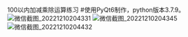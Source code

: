 # 
100以内加减乘除运算练习
#使用PyQt6制作，python版本3.7.9。
![微信截图_20221210204331](https://user-images.githubusercontent.com/45612474/206855796-865e96cd-def1-4dd0-b018-0cad217b9d70.png)
![微信截图_20221210204345](https://user-images.githubusercontent.com/45612474/206855797-14552953-3765-462f-b84a-6af287111ae5.png)
![微信截图_20221210204432](https://user-images.githubusercontent.com/45612474/206855798-0cf10b01-f75a-4ad0-a4d3-f49fcec6a962.png)

